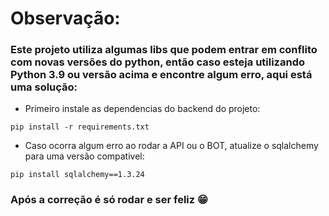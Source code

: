 # Observação:

### Este projeto utiliza algumas libs que podem entrar em conflito com novas versões do python, então caso esteja utilizando Python 3.9 ou versão acima e encontre algum erro, aqui está uma solução:

- Primeiro instale as dependencias do backend do projeto:

```
pip install -r requirements.txt
```

- Caso ocorra algum erro ao rodar a API ou o BOT, atualize o sqlalchemy para uma versão compativel:

```
pip install sqlalchemy==1.3.24
```

### Após a correção é só rodar e ser feliz 😁